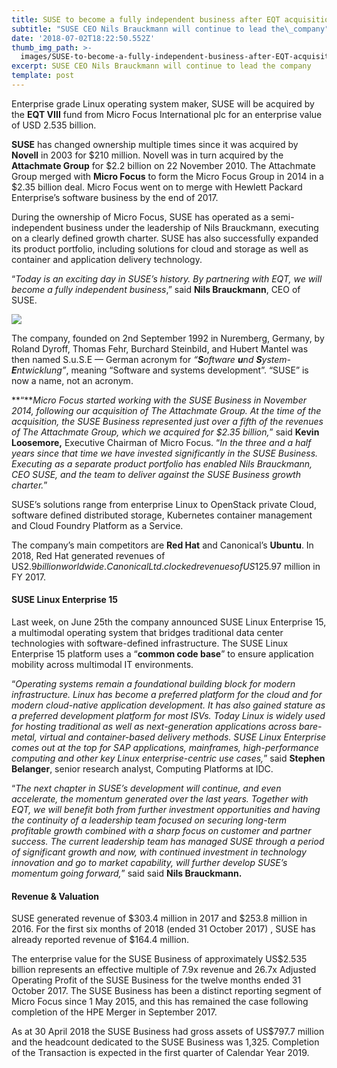 ```yaml
---
title: SUSE to become a fully independent business after EQT acquisition
subtitle: "SUSE CEO Nils Brauckmann will continue to lead the\_company"
date: '2018-07-02T18:22:50.552Z'
thumb_img_path: >-
  images/SUSE-to-become-a-fully-independent-business-after-EQT-acquisition/1*XJIYJ94EG3avH68TlMxWVA.png
excerpt: SUSE CEO Nils Brauckmann will continue to lead the company
template: post
---
```

Enterprise grade Linux operating system maker, SUSE will be acquired by the **EQT VIII** fund from Micro Focus International plc for an enterprise value of USD 2.535 billion.

**SUSE** has changed ownership multiple times since it was acquired by **Novell** in 2003 for $210 million. Novell was in turn acquired by the **Attachmate Group** for $2.2 billion on 22 November 2010. The Attachmate Group merged with **Micro Focus** to form the Micro Focus Group in 2014 in a $2.35 billion deal. Micro Focus went on to merge with Hewlett Packard Enterprise’s software business by the end of 2017.

During the ownership of Micro Focus, SUSE has operated as a semi-independent business under the leadership of Nils Brauckmann, executing on a clearly defined growth charter. SUSE has also successfully expanded its product portfolio, including solutions for cloud and storage as well as container and application delivery technology.

“*Today is an exciting day in SUSE’s history. By partnering with EQT, we will become a fully independent business*,” said **Nils Brauckmann**, CEO of SUSE.

![](/images/SUSE-to-become-a-fully-independent-business-after-EQT-acquisition/1*XJIYJ94EG3avH68TlMxWVA.png)

The company, founded on 2nd September 1992 in Nuremberg, Germany, by Roland Dyroff, Thomas Fehr, Burchard Steinbild, and Hubert Mantel was then named S.u.S.E — German acronym for *“****S****oftware* ***u****nd* ***S****ystem-****E****ntwicklung”*, meaning “Software and systems development”. “SUSE” is now a name, not an acronym.

**“***Micro Focus started working with the SUSE Business in November 2014, following our acquisition of The Attachmate Group. At the time of the acquisition, the SUSE Business represented just over a fifth of the revenues of The Attachmate Group, which we acquired for $2.35 billion,*” said **Kevin Loosemore,** Executive Chairman of Micro Focus. “*In the three and a half years since that time we have invested significantly in the SUSE Business. Executing as a separate product portfolio has enabled Nils Brauckmann, CEO SUSE, and the team to deliver against the SUSE Business growth charter.*”

SUSE’s solutions range from enterprise Linux to OpenStack private Cloud, software defined distributed storage, Kubernetes container management and Cloud Foundry Platform as a Service.

The company’s main competitors are **Red Hat** and Canonical’s **Ubuntu**. In 2018, Red Hat generated revenues of US$2.9 billion worldwide. Canonical Ltd. clocked revenues of US$125.97 million in FY 2017.

#### SUSE Linux Enterprise 15

Last week, on June 25th the company announced SUSE Linux Enterprise 15, a multimodal operating system that bridges traditional data center technologies with software-defined infrastructure. The SUSE Linux Enterprise 15 platform uses a “**common code base**” to ensure application mobility across multimodal IT environments.

“*Operating systems remain a foundational building block for modern infrastructure. Linux has become a preferred platform for the cloud and for modern cloud-native application development. It has also gained stature as a preferred development platform for most ISVs. Today Linux is widely used for hosting traditional as well as next-generation applications across bare-metal, virtual and container-based delivery methods. SUSE Linux Enterprise comes out at the top for SAP applications, mainframes, high-performance computing and other key Linux enterprise-centric use cases,*” said **Stephen Belanger**, senior research analyst, Computing Platforms at IDC.

“*The next chapter in SUSE’s development will continue, and even accelerate, the momentum generated over the last years. Together with EQT, we will benefit both from further investment opportunities and having the continuity of a leadership team focused on securing long-term profitable growth combined with a sharp focus on customer and partner success. The current leadership team has managed SUSE through a period of significant growth and now, with continued investment in technology innovation and go to market capability, will further develop SUSE’s momentum going forward,*” said said **Nils Brauckmann.**

#### Revenue & Valuation

SUSE generated revenue of $303.4 million in 2017 and $253.8 million in 2016. For the first six months of 2018 (ended 31 October 2017) , SUSE has already reported revenue of $164.4 million.

The enterprise value for the SUSE Business of approximately US$2.535 billion represents an effective multiple of 7.9x revenue and 26.7x Adjusted Operating Profit of the SUSE Business for the twelve months ended 31 October 2017. The SUSE Business has been a distinct reporting segment of Micro Focus since 1 May 2015, and this has remained the case following completion of the HPE Merger in September 2017.

As at 30 April 2018 the SUSE Business had gross assets of US$797.7 million and the headcount dedicated to the SUSE Business was 1,325. Completion of the Transaction is expected in the first quarter of Calendar Year 2019.

